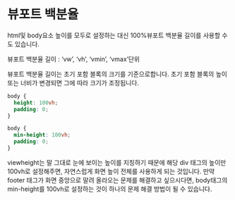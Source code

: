 # 뷰포트 백분율 

html및 body요소 높이를 모두로 설정하는 대신 100%뷰포트 백분율 길이를 사용할 수도 있습니다.

뷰포트 백분율 길이 : ‘vw’, ‘vh’, ‘vmin’, ‘vmax’단위

뷰포트 백분율 길이는 초기 포함 블록의 크기를 기준으로합니다. 초기 포함 블록의 높이 또는 너비가 변경되면 그에 따라 크기가 조정됩니다.


```css
body {
  height: 100vh;
  padding: 0;
}
```
```css
body {
  min-height: 100vh;
  padding: 0;
}
```


viewheight는 말 그대로 눈에 보이는 높이를 지칭하기 때문에 해당 div 태그의 높이만 100vh로 설정해주면, 자연스럽게 화면 높이 전체를 사용하게 되는 것입니다. 만약 footer 태그가 화면 중앙으로 말려 올라오는 문제를 해결하고 싶으시다면, body태그의 min-height를 100vh로 설정하는 것이 하나의 문제 해결 방법이 될 수 있습니다.